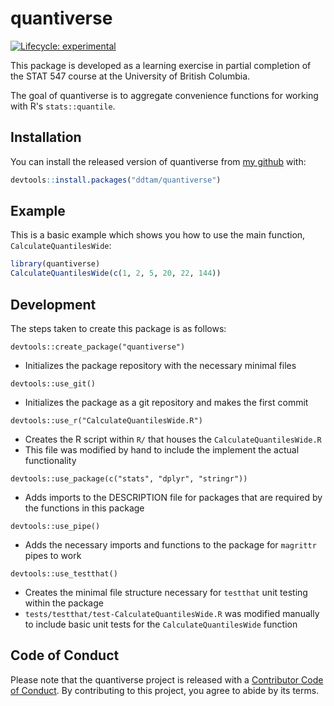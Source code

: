 
# quantiverse

<!-- badges: start -->
[![Lifecycle: experimental](https://img.shields.io/badge/lifecycle-experimental-orange.svg)](https://www.tidyverse.org/lifecycle/#experimental)
<!-- badges: end -->

This package is developed as a learning exercise in partial completion of the STAT 547 course at the University of British Columbia.

The goal of quantiverse is to aggregate convenience functions for working with R's `stats::quantile`.

## Installation

You can install the released version of quantiverse from [my github](https://github.com/ddtam) with:

``` r
devtools::install.packages("ddtam/quantiverse")
```

## Example

This is a basic example which shows you how to use the main function, `CalculateQuantilesWide`:

``` r
library(quantiverse)
CalculateQuantilesWide(c(1, 2, 5, 20, 22, 144))
```

## Development

The steps taken to create this package is as follows:

`devtools::create_package("quantiverse")`

- Initializes the package repository with the necessary minimal files

`devtools::use_git()`

- Initializes the package as a git repository and makes the first commit

`devtools::use_r("CalculateQuantilesWide.R")`

- Creates the R script within `R/` that houses the `CalculateQuantilesWide.R`
- This file was modified by hand to include the implement the actual functionality

`devtools::use_package(c("stats", "dplyr", "stringr"))`

- Adds imports to the DESCRIPTION file for packages that are required by the functions in this package

`devtools::use_pipe()`

- Adds the necessary imports and functions to the package for `magrittr` pipes to work

`devtools::use_testthat()`

- Creates the minimal file structure necessary for `testthat` unit testing within the package
- `tests/testthat/test-CalculateQuantilesWide.R` was modified manually to include basic unit tests for the `CalculateQuantilesWide` function

## Code of Conduct

Please note that the quantiverse project is released with a [Contributor Code of Conduct](https://contributor-covenant.org/version/2/0/CODE_OF_CONDUCT.html). By contributing to this project, you agree to abide by its terms.
